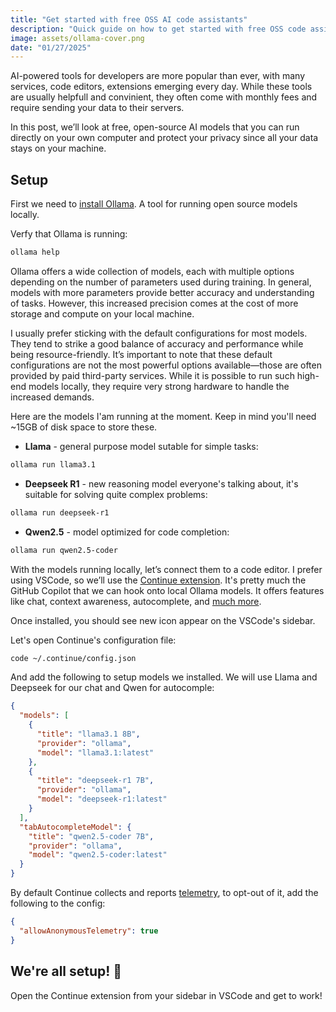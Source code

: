 ```yaml
---
title: "Get started with free OSS AI code assistants"
description: "Quick guide on how to get started with free OSS code assistants"
image: assets/ollama-cover.png
date: "01/27/2025"
---
```


AI-powered tools for developers are more popular than ever, with many services, code editors, extensions emerging every day. While these tools are usually helpfull and convinient, they often come with monthly fees and require sending your data to their servers.

In this post, we’ll look at free, open-source AI models that you can run directly on your own computer and protect your privacy since all your data stays on your machine.

## Setup

First we need to [install Ollama](https://ollama.com/download). A tool for running open source models locally.

Verfy that Ollama is running:

```sh
ollama help
```

Ollama offers a wide collection of models, each with multiple options depending on the number of parameters used during training. In general, models with more parameters provide better accuracy and understanding of tasks. However, this increased precision comes at the cost of more storage and compute on your local machine.

I usually prefer sticking with the default configurations for most models. They tend to strike a good balance of accuracy and performance while being resource-friendly. It’s important to note that these default configurations are not the most powerful options available—those are often provided by paid third-party services. While it is possible to run such high-end models locally, they require very strong hardware to handle the increased demands.

Here are the models I'am running at the moment. Keep in mind you'll need ~15GB of disk space to store these.

- **Llama** - general purpose model sutable for simple tasks:

```sh
ollama run llama3.1
```

- **Deepseek R1** - new reasoning model everyone's talking about, it's suitable for solving quite complex problems:

```sh
ollama run deepseek-r1
```

- **Qwen2.5** - model optimized for code completion:

```sh
ollama run qwen2.5-coder
```

With the models running locally, let’s connect them to a code editor. I prefer using VSCode, so we’ll use the [Continue extension](https://marketplace.visualstudio.com/items?itemName=Continue.continue). It's pretty much the GitHub Copilot that we can hook onto local Ollama models. It offers features like chat, context awareness, autocomplete, and [much more](https://docs.continue.dev/).

Once installed, you should see new icon appear on the VSCode's sidebar.

Let's open Continue's configuration file:

```sh
code ~/.continue/config.json
```

And add the following to setup models we installed. We will use Llama and Deepseek for our chat and Qwen for autocomple:

```json
{
  "models": [
    {
      "title": "llama3.1 8B",
      "provider": "ollama",
      "model": "llama3.1:latest"
    },
    {
      "title": "deepseek-r1 7B",
      "provider": "ollama",
      "model": "deepseek-r1:latest"
    }
  ],
  "tabAutocompleteModel": {
    "title": "qwen2.5-coder 7B",
    "provider": "ollama",
    "model": "qwen2.5-coder:latest"
  }
}
```

By default Continue collects and reports [telemetry](https://docs.continue.dev/telemetry), to opt-out of it, add the following to the config:

```json
{
  "allowAnonymousTelemetry": true
}
```

## We're all setup! 🚀

Open the Continue extension from your sidebar in VSCode and get to work!
